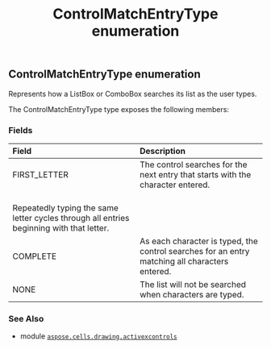 ﻿---
title: ControlMatchEntryType enumeration
second_title: Aspose.Cells for Python via .NET API References
description: 
type: docs
weight: 170
url: /aspose.cells.drawing.activexcontrols/controlmatchentrytype/
is_root: false
---

## ControlMatchEntryType enumeration

Represents how a ListBox or ComboBox searches its list as the user types.



The ControlMatchEntryType type exposes the following members:

### Fields
| Field | Description |
| :- | :- |
| FIRST_LETTER | The control searches for the next entry that starts with the character entered.<br/>Repeatedly typing the same letter cycles through all entries beginning with that letter. |
| COMPLETE | As each character is typed, the control searches for an entry matching all characters entered. |
| NONE | The list will not be searched when characters are typed. |



### See Also
* module [`aspose.cells.drawing.activexcontrols`](..)

